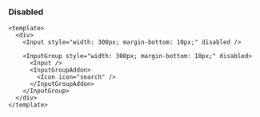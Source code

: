 ### Disabled

<!--start-code-->

```vue
<template>
  <div>
    <Input style="width: 300px; margin-bottom: 10px;" disabled />

    <InputGroup style="width: 300px; margin-bottom: 10px;" disabled>
      <Input />
      <InputGroupAddon>
        <Icon icon="search" />
      </InputGroupAddon>
    </InputGroup>
  </div>
</template>
```

<!--end-code-->
